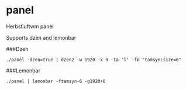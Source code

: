 # panel
Herbstluftwm panel 

Supports dzen and lemonbar

###Dzen
```
./panel -dzen=true | dzen2 -w 1920 -x 0 -ta 'l' -fn "tamsyn:size=6"
```

###Lemonbar
```
./panel | lemonbar -ftamsyn-6 -g1920+0
```
